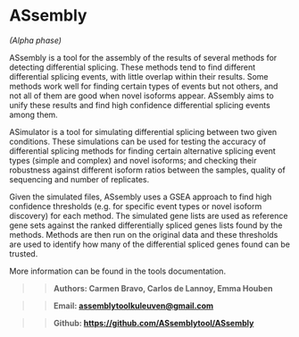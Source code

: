 # ASsembly

*(Alpha phase)*

ASsembly is a tool for the assembly of the results of several methods
for detecting differential splicing. These methods tend to find different differential
splicing events, with little overlap within their results. Some methods work well for 
finding certain types of events but not others, and not all of them are good when novel 
isoforms appear. ASsembly aims to unify these results and find high 
confidence differential splicing events among them.

ASimulator is a tool for simulating differential splicing between two given conditions. 
These simulations can be used for testing the accuracy of differential splicing methods
for finding certain alternative splicing event types (simple and complex) and novel isoforms;
and checking their robustness against different isoform ratios between the samples, 
quality of sequencing and number of replicates.

Given the simulated files, ASsembly uses a GSEA approach to find high confidence thresholds
(e.g. for specific event types or novel isoform discovery) for each method. The simulated 
gene lists are used as reference gene sets against the ranked differentially spliced genes
lists found by the methods. Methods are then run on the original data and these thresholds
are used to identify how many of the differential spliced genes found can be trusted. 

More information can be found in the tools documentation.

>>**Authors: Carmen Bravo, Carlos de Lannoy, Emma Houben**

>>**Email: assemblytoolkuleuven@gmail.com**

>>**Github: https://github.com/ASsemblytool/ASsembly**
